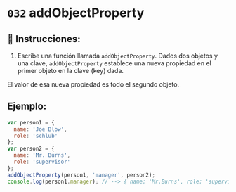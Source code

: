 # `032` addObjectProperty

## 📝 Instrucciones:

1. Escribe una función llamada `addObjectProperty`. Dados dos objetos y una clave, `addObjectProperty` establece una nueva propiedad en el primer objeto en la clave (key) dada.

El valor de esa nueva propiedad es todo el segundo objeto.

## Ejemplo:

```Javascript
var person1 = {
  name: 'Joe Blow',
  role: 'schlub'
};
var person2 = {
  name: 'Mr. Burns',
  role: 'supervisor'
};
addObjectProperty(person1, 'manager', person2);
console.log(person1.manager); // --> { name: 'Mr.Burns', role: 'supervisor' }
```